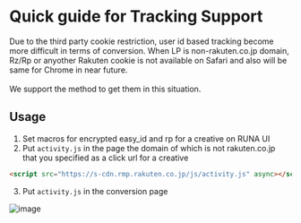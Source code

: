 # Quick guide for Tracking Support

Due to the third party cookie restriction, user id based tracking become more difficult in terms of conversion. When LP is non-rakuten.co.jp domain, Rz/Rp or anyother Rakuten cookie is not available on Safari and also will be same for Chrome in near future.
<br />
<br />
We support the method to get them in this situation.

## Usage

1. Set macros for encrypted easy_id and rp for a creative on RUNA UI
2. Put `activity.js` in the page the domain of which is not rakuten.co.jp that you specified as a click url for a creative

```html
<script src="https://s-cdn.rmp.rakuten.co.jp/js/activity.js" async></script>
```

3. Put `activity.js` in the conversion page

![image](https://github.com/rakuten-runa/rssp.js/assets/124035188/43c789db-48b5-48f5-9231-f8a00ccd6694)
